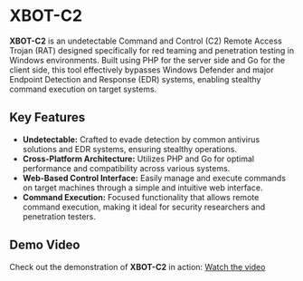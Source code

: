 # XBOT-C2

**XBOT-C2** is an undetectable Command and Control (C2) Remote Access Trojan (RAT) designed specifically for red teaming and penetration testing in Windows environments. Built using PHP for the server side and Go for the client side, this tool effectively bypasses Windows Defender and major Endpoint Detection and Response (EDR) systems, enabling stealthy command execution on target systems.

## Key Features

- **Undetectable:** Crafted to evade detection by common antivirus solutions and EDR systems, ensuring stealthy operations.
- **Cross-Platform Architecture:** Utilizes PHP and Go for optimal performance and compatibility across various systems.
- **Web-Based Control Interface:** Easily manage and execute commands on target machines through a simple and intuitive web interface.
- **Command Execution:** Focused functionality that allows remote command execution, making it ideal for security researchers and penetration testers.


## Demo Video

Check out the demonstration of **XBOT-C2** in action: [Watch the video](https://github.com/1amrahul/XBot-C2/raw/refs/heads/main/demo.mp4)


